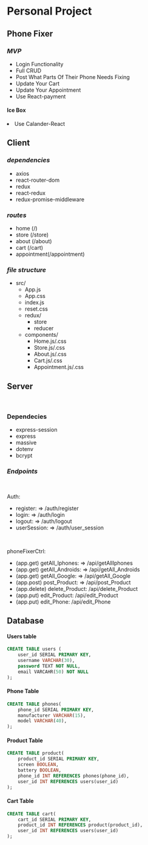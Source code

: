 # **Personal Project** #

## **Phone Fixer** ##

### *MVP*
<ul>

<li>Login Functionality
<li>Full CRUD
<li>Post What Parts Of Their Phone Needs Fixing
<li>Update Your Cart
<li>Update Your Appointment
<li>Use React-payment
</ul>


#### Ice Box
<li>Use Calander-React


## **Client**
### *dependencies*
- axios
- react-router-dom
- redux
- react-redux
- redux-promise-middleware

### *routes*
- home (/)
- store (/store)
- about (/about)
- cart (/cart)
- appointment(/appointment)

### *file structure*

- src/
    - App.js
    - App.css
    - index.js
    - reset.css
    - redux/
        - store
        - reducer
    - components/
        - Home.js/.css
        - Store.js/.css
        - About.js/.css
        - Cart.js/.css
        - Appointment.js/.css

## **Server**
<br/>

### **Dependecies**
- express-session
- express
- massive
- dotenv
- bcrypt
### *Endpoints*
<br/>

Auth:
- register: => /auth/register
- login: => /auth/login
- logout: => /auth/logout
- userSession: => /auth/user_session
<br/>

phoneFixerCtrl:
- (app.get) getAll_Iphones: => /api/getAllIphones
- (app.get) getAll_Androids: => /api/getAll_Androids
- (app.get) getAll_Google: => /api/getAll_Google
- (app.post) post_Product: => /api/post_Product
- (app.delete) delete_Product: /api/delete_Product
- (app.put) edit_Product: /api/edit_Product
- (app.put) edit_Phone: /api/edit_Phone

## **Database**

#### Users table
```sql
CREATE TABLE users (
    user_id SERIAL PRIMARY KEY,
    username VARCHAR(30),
    password TEXT NOT NULL, 
    email VARCAHR(50) NOT NULL
);
```
#### Phone Table
```sql
CREATE TABLE phones(
    phone_id SERIAL PRIMARY KEY,
    manufacturer VARCHAR(15),
    model VARCHAR(40),
);    
```

#### Product Table
```sql
CREATE TABLE product(
    product_id SERIAL PRIMARY KEY,
    screen BOOLEAN,
    battery BOOLEAN,
    phone_id INT REFERENCES phones(phone_id),
    user_id INT REFERENCES users(user_id)
);
```

#### Cart Table
```sql
CREATE TABLE cart(
    cart_id SERIAL PRIMARY KEY,
    product_id INT REFERENCES product(product_id),
    user_id INT REFERENCES users(user_id)
);
```